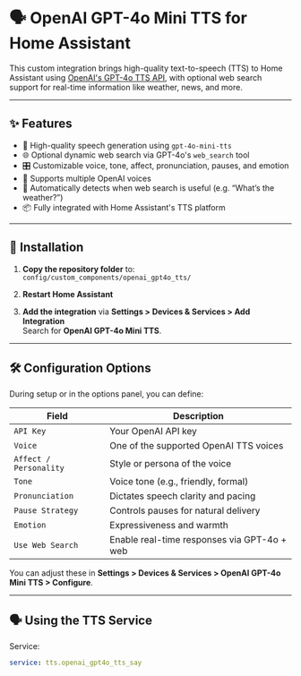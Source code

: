 # 🗣️ OpenAI GPT-4o Mini TTS for Home Assistant

This custom integration brings high-quality text-to-speech (TTS) to Home Assistant using [OpenAI's GPT-4o TTS API](https://platform.openai.com/docs/guides/text-to-speech), with optional web search support for real-time information like weather, news, and more.

---

## ✨ Features

- 🎤 High-quality speech generation using `gpt-4o-mini-tts`
- 🌐 Optional dynamic web search via GPT-4o's `web_search` tool
- 🎛️ Customizable voice, tone, affect, pronunciation, pauses, and emotion
- 🔁 Supports multiple OpenAI voices
- 🧠 Automatically detects when web search is useful (e.g. “What’s the weather?”)
- 📦 Fully integrated with Home Assistant's TTS platform

---

## 🔧 Installation

1. **Copy the repository folder** to:  
   `config/custom_components/openai_gpt4o_tts/`

2. **Restart Home Assistant**

3. **Add the integration** via **Settings > Devices & Services > Add Integration**  
   Search for **OpenAI GPT-4o Mini TTS**.

---

## 🛠 Configuration Options

During setup or in the options panel, you can define:

| Field | Description |
|-------|-------------|
| `API Key` | Your OpenAI API key |
| `Voice` | One of the supported OpenAI TTS voices |
| `Affect / Personality` | Style or persona of the voice |
| `Tone` | Voice tone (e.g., friendly, formal) |
| `Pronunciation` | Dictates speech clarity and pacing |
| `Pause Strategy` | Controls pauses for natural delivery |
| `Emotion` | Expressiveness and warmth |
| `Use Web Search` | Enable real-time responses via GPT-4o + web |

You can adjust these in **Settings > Devices & Services > OpenAI GPT-4o Mini TTS > Configure**.

---

## 🗣️ Using the TTS Service

Service:  
```yaml
service: tts.openai_gpt4o_tts_say
